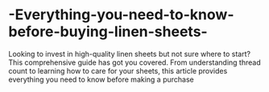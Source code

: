 # -Everything-you-need-to-know-before-buying-linen-sheets-
Looking to invest in high-quality linen sheets but not sure where to start? This comprehensive guide has got you covered. From understanding thread count to learning how to care for your sheets, this article provides everything you need to know before making a purchase
